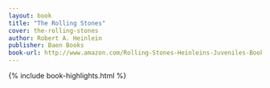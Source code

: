 ```yaml
---
layout: book
title: "The Rolling Stones"
cover: the-rolling-stones
author: Robert A. Heinlein
publisher: Baen Books
book-url: http://www.amazon.com/Rolling-Stones-Heinleins-Juveniles-Book-ebook/dp/B00APA1AUY/
---
```


{% include book-highlights.html %}
